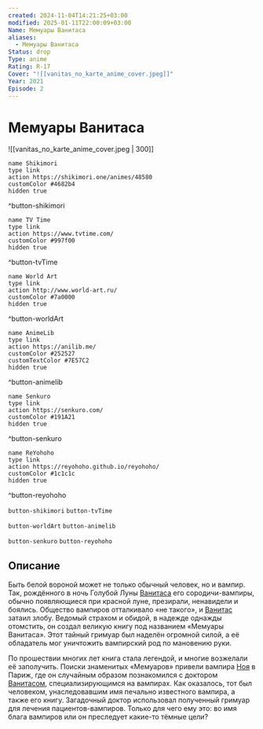 ```yaml
---
created: 2024-11-04T14:21:25+03:00
modified: 2025-01-11T22:00:09+03:00
Name: Мемуары Ванитаса
aliases:
  - Мемуары Ванитаса
Status: drop
Type: anime
Rating: R-17
Cover: "![[vanitas_no_karte_anime_cover.jpeg]]"
Year: 2021
Episode: 2
---
```


# Мемуары Ванитаса

![[vanitas_no_karte_anime_cover.jpeg | 300]]

```button
name Shikimori
type link
action https://shikimori.one/animes/48580
customColor #4682b4
hidden true
```
^button-shikimori

```button
name TV Time
type link
action https://www.tvtime.com/
customColor #997f00
hidden true
```
^button-tvTime

```button
name World Art
type link
action http://www.world-art.ru/
customColor #7a0000
hidden true
```
^button-worldArt

```button
name AnimeLib
type link
action https://anilib.me/
customColor #252527
customTextColor #7E57C2
hidden true
```
^button-animelib

```button
name Senkuro
type link
action https://senkuro.com/
customColor #191A21
hidden true
```
^button-senkuro

```button
name ReYohoho
type link
action https://reyohoho.github.io/reyohoho/
customColor #1c1c1c
hidden true
```
^button-reyohoho

`button-shikimori` `button-tvTime`

`button-worldArt` `button-animelib`

`button-senkuro` `button-reyohoho`

## Описание

Быть белой вороной может не только обычный человек, но и вампир. Так, рождённого в ночь Голубой Луны [Ванитаса](https://shikimori.one/characters/138391-vampire-of-the-blue-moon) его сородичи-вампиры, обычно появляющиеся при красной луне, презирали, ненавидели и боялись. Общество вампиров отталкивало «не такого», и [Ванитас](https://shikimori.one/characters/138391-vampire-of-the-blue-moon) затаил злобу. Ведомый страхом и обидой, в надежде однажды отомстить, он создал великую книгу под названием «Мемуары Ванитаса». Этот тайный гримуар был наделён огромной силой, а её обладатель мог уничтожить вампирский род по мановению руки.
  
По прошествии многих лет книга стала легендой, и многие возжелали её заполучить. Поиски знаменитых «Мемуаров» привели вампира [Ноя](https://shikimori.one/characters/136692-no-archiviste) в Париж, где он случайным образом познакомился с доктором [Ванитасом](https://shikimori.one/characters/136691-vanitas), специализирующимся на вампирах. Как оказалось, тот был человеком, унаследовавшим имя печально известного вампира, а также его книгу. Загадочный доктор использовал полученный гримуар для лечения пациентов-вампиров. Только для чего ему это: во имя блага вампиров или он преследует какие-то тёмные цели?
